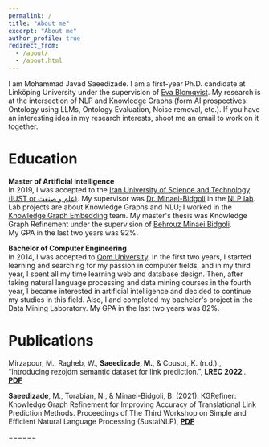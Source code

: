 ```yaml
---
permalink: /
title: "About me"
excerpt: "About me"
author_profile: true
redirect_from: 
  - /about/
  - /about.html
---
```

I am Mohammad Javad Saeedizade. I am a first-year Ph.D. candidate at Linköping University under the supervision of [Eva Blomqvist](https://www.evablomqvist.se/). My research is at the intersection of NLP and Knowledge Graphs (form AI prospectives: Ontology using LLMs, Ontology Evaluation, Noise removal, etc.). If you have an interesting idea in my research interests, shoot me an email to work on it together.

Education
======
**Master of Artificial Intelligence** <br>
In 2019, I was accepted to the [Iran University of Science and Technology (IUST or علم و صنعت)](http://www.iust.ac.ir/en). My supervisor was [Dr. Minaei-Bidgoli](http://minaei.iust.ac.ir/) in the [NLP lab](http://dml.iust.ac.ir/). Lab projects are about Knowledge Graphs and NLU; I worked in the [Knowledge Graph Embedding](https://towardsdatascience.com/introduction-to-knowledge-graph-embedding-with-dgl-ke-77ace6fb60ef) team.  My master's thesis was Knowledge Graph Refinement under the supervision of [Behrouz Minaei Bidgoli](http://minaei.iust.ac.ir/). <br>
My GPA in the last two years was 92%.

**Bachelor of Computer Engineering** <br>
In 2014, I was accepted to [Qom University](http://old.qom.ac.ir/portal/home/?3522/English-Portal). In the first two years, I started learning and searching for my passion in computer fields, and in my third year, I spent all my time learning web and database design. Then, after taking natural language processing and data mining courses in the fourth year, I became interested in artificial intelligence and decided to continue my studies in this field. Also, I and completed my bachelor's project in the Data Mining Laboratory.
My GPA in the last two years was 82%.

Publications
======
Mirzapour, M., Ragheb, W., <b> Saeedizade, M.</b>, & Cousot, K. (n.d.)., “Introducing rezojdm semantic dataset for link prediction.”, <b> LREC 2022 </b>.  [<b>PDF</b>](http://www.lrec-conf.org/proceedings/lrec2022/pdf/2022.lrec-1.553.pdf) <br>

<b>Saeedizade</b>, M., Torabian, N., & Minaei-Bidgoli, B. (2021). KGRefiner: Knowledge Graph Refinement for Improving Accuracy of Translational Link Prediction Methods. Proceedings of The Third Workshop on Simple and Efficient Natural Language Processing (SustaiNLP), [<b>PDF</b>](https://aclanthology.org/2022.sustainlp-1.3.pdf) <br>

======

